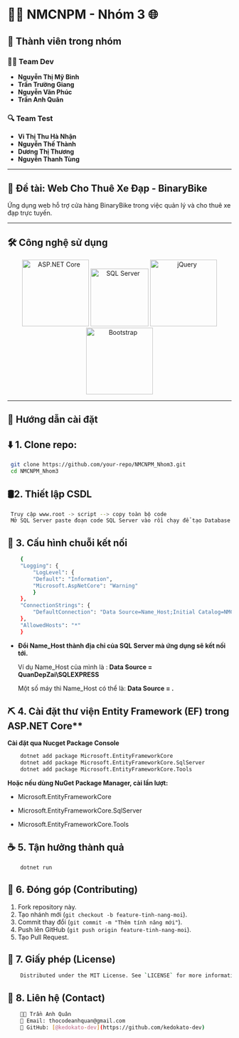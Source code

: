 # 🚴‍♂️ NMCNPM - Nhóm 3 🌐  

## 📌 Thành viên trong nhóm  

### 👨‍💻 Team Dev  
- **Nguyễn Thị Mỹ Bình**  
- **Trần Trường Giang**  
- **Nguyễn Văn Phúc**  
- **Trần Anh Quân**  

### 🔍 Team Test  
- **Vi Thị Thu Hà Nhận**  
- **Nguyễn Thế Thành**  
- **Dương Thị Thương**  
- **Nguyễn Thanh Tùng**  

---

## 📝 Đề tài: **Web Cho Thuê Xe Đạp - BinaryBike**  
Ứng dụng web hỗ trợ cửa hàng BinaryBike trong việc quản lý và cho thuê xe đạp trực tuyến.  

---

## 🛠️ Công nghệ sử dụng  

<div align="center">  
  <img src="https://www.techmeet360.com/wp-content/uploads/2018/11/ASP.NET-Core-Logo.png" alt="ASP.NET Core" width="150"/>  
  <img src="https://sqladvice.com/wp-content/uploads/2017/07/tong-quan-ve-sql-server.jpg" alt="SQL Server" width="130" height = ''/>  
  <img src="https://upload.wikimedia.org/wikipedia/commons/thumb/d/d3/Logo_jQuery.svg/2560px-Logo_jQuery.svg.png" alt="jQuery"  width="150" />  
  <img src="https://logovectorseek.com/wp-content/uploads/2019/10/bootstrap-logo-vector.png" alt="Bootstrap" width="150"/>  
</div>  

---

## 🚀 Hướng dẫn cài đặt  

## ⬇️ 1. Clone repo:
   ```sh
    git clone https://github.com/your-repo/NMCNPM_Nhom3.git
    cd NMCNPM_Nhom3
```

## 🛢️2. Thiết lập CSDL
   ```sh
    Truy cập www.root -> script --> copy toàn bộ code
    Mở SQL Server paste đoạn code SQL Server vào rồi chạy để tạo Database
```
## 🔗 3. Cấu hình chuỗi kết nối
```sh
    {
    "Logging": {
        "LogLevel": {
        "Default": "Information",
        "Microsoft.AspNetCore": "Warning"
        }
    },
    "ConnectionStrings": {
        "DefaultConnection": "Data Source=Name_Host;Initial Catalog=NMCNPM;Integrated Security=True;Connect Timeout=30;Encrypt=True;Trust Server Certificate=True;Application Intent=ReadWrite;Multi Subnet Failover=False"
    },
    "AllowedHosts": "*"
    } 
```
- **Đổi Name_Host thành địa chỉ của SQL Server mà ứng dụng sẽ kết nối tới.**

    Ví dụ Name_Host của mình là : **Data Source = QuanDepZai\SQLEXPRESS**

    Một số máy thì Name_Host có thể là: **Data Source = .**

## ⛏️ 4. Cài đặt thư viện Entity Framework (EF) trong ASP.NET Core**

**Cài đặt qua Nucget Package Console**
```sh
    dotnet add package Microsoft.EntityFrameworkCore
    dotnet add package Microsoft.EntityFrameworkCore.SqlServer
    dotnet add package Microsoft.EntityFrameworkCore.Tools
```

**Hoặc nếu dùng NuGet Package Manager, cài lần lượt:**

- Microsoft.EntityFrameworkCore

- Microsoft.EntityFrameworkCore.SqlServer

- Microsoft.EntityFrameworkCore.Tools

## ☕️ 5. Tận hưởng thành quả 
```sh
    dotnet run
```

## 🤝 6. Đóng góp (Contributing)
1. Fork repository này.
2. Tạo nhánh mới (`git checkout -b feature-tinh-nang-moi`).
3. Commit thay đổi (`git commit -m "Thêm tính năng mới"`).
4. Push lên GitHub (`git push origin feature-tinh-nang-moi`).
5. Tạo Pull Request.



## 📜 7. Giấy phép (License) 
```sh
    Distributed under the MIT License. See `LICENSE` for more information.
```

## 📢 8. Liên hệ (Contact)
```sh
    💪🏻 Trần Anh Quân
    📧 Email: thocodeanhquan@gmail.com
    📍 GitHub: [@kedokato-dev](https://github.com/kedokato-dev)  
```

